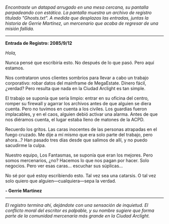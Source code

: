 _Encontraste un datapad arrugado en una mesa cercana, su pantalla parpadeando con estática. La pantalla muestra un archivo de registro titulado "Ghosts.txt". A medida que desplazas las entradas, juntas la historia de Gerrie Martinez, un mercenario que acaba de regresar de una misión fallida._

---

**Entrada de Registro: 2085/9/12**

_Hola,_

Nunca pensé que escribiría esto. No después de lo que pasó. Pero aquí estamos.

Nos contrataron unos clientes sombríos para llevar a cabo un trabajo corporativo: robar datos del mainframe de MegaEstate. Dinero fácil, ¿verdad? Pero resulta que nada en la Ciudad Arclight es tan simple.

El trabajo se suponía que sería limpio: entrar en su oficina del centro, romper su firewall y agarrar los archivos antes de que alguien se diera cuenta. Pero no tuvimos en cuenta a los civiles. Los guardias fueron implacables, y en el caos, alguien debió activar una alarma. Antes de que nos diéramos cuenta, el lugar estaba lleno de matones de la ACPD.

Recuerdo los gritos. Las caras inocentes de las personas atrapadas en el fuego cruzado. Me dije a mí mismo que era solo parte del trabajo, pero ahora...? Han pasado tres días desde que salimos de allí, y no puedo sacudirme la culpa.

Nuestro equipo, Los Fantasmas, se suponía que eran los mejores. Pero somos mercenarios, ¿no? Hacemos lo que nos pagan por hacer. Solo negocios. Pero ver esas caras... escuchar sus súplicas...

No sé por qué estoy escribiendo esto. Tal vez sea una catarsis. O tal vez solo quiero que alguien—cualquiera—sepa la verdad.

**- Gerrie Martinez**

---

_El registro termina ahí, dejándote con una sensación de inquietud. El conflicto moral del escritor es palpable, y su nombre sugiere que forma parte de la comunidad mercenaria más grande en la Ciudad Arclight._
